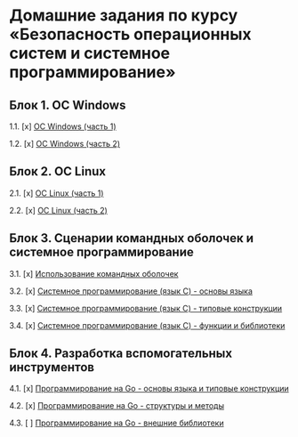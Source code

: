 # Домашние задания по курсу «Безопасность операционных систем и системное программирование»

## Блок 1. ОС Windows

1.1. [x] [ОС Windows (часть 1)](01_win)

1.2. [x] [ОС Windows (часть 2)](02_win)

## Блок 2. ОС Linux

2.1. [x] [ОС Linux (часть 1)](03_nix)

2.2. [x] [ОС Linux (часть 2)](04_nix)

## Блок 3. Сценарии командных оболочек и системное программирование

3.1. [x] [Использование командных оболочек](05_shell)

3.2. [x] [Системное программирование (язык C) - основы языка](06_c)

3.3. [x] [Системное программирование (язык C) - типовые конструкции](07_c)

3.4. [x] [Системное программирование (язык C) - функции и библиотеки](08_c)

## Блок 4. Разработка вспомогательных инструментов

4.1. [x] [Программирование на Go - основы языка и типовые конструкции](09_go)

4.2. [x] [Программирование на Go - структуры и методы](10_go)

4.3. [ ] [Программирование на Go - внешние библиотеки](11_go)

